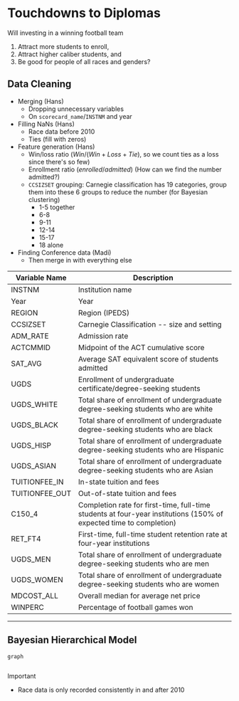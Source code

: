 # Touchdowns to Diplomas

Will investing in a winning football team
1. Attract more students to enroll,
2. Attract higher caliber students, and
3. Be good for people of all races and genders?

## Data Cleaning
- Merging (Hans)
  - Dropping unnecessary variables
  - On `scorecard_name`/`INSTNM`  and year
- Filling NaNs (Hans)
  - Race data before 2010
  - Ties (fill with zeros)
- Feature generation (Hans)
  - Win/loss ratio ($Win / (Win + Loss + Tie)$, so we count ties as a loss since there's so few)
  - Enrollment ratio ($enrolled/admitted$) (How can we find the number admitted?)
  - `CCSIZSET` grouping: Carnegie classification has 19 categories, group them into these 6 groups to reduce the number (for Bayesian clustering)
    - 1-5 together
    - 6-8
    - 9-11
    - 12-14
    - 15-17
    - 18 alone
- Finding Conference data (Madi)
  - Then merge in with everything else

|Variable Name| Description |
| ----| --|
|INSTNM|Institution name |
|Year|              Year |
|REGION|            Region (IPEDS) |
|CCSIZSET|          Carnegie Classification -- size and setting |
|ADM_RATE|          Admission rate |
|ACTCMMID|          Midpoint of the ACT cumulative score |
|SAT_AVG|           Average SAT equivalent score of students admitted |
|UGDS |             Enrollment of undergraduate certificate/degree-seeking students |
|UGDS_WHITE|        Total share of enrollment of undergraduate degree-seeking students who are white |
|UGDS_BLACK|        Total share of enrollment of undergraduate degree-seeking students who are black |
|UGDS_HISP|         Total share of enrollment of undergraduate degree-seeking students who are Hispanic |
|UGDS_ASIAN|        Total share of enrollment of undergraduate degree-seeking students who are Asian |
|TUITIONFEE_IN|     In-state tuition and fees |
|TUITIONFEE_OUT|    Out-of-state tuition and fees |
|C150_4|            Completion rate for first-time, full-time students at four-year institutions (150% of expected time to completion) |
|RET_FT4|           First-time, full-time student retention rate at four-year institutions |
|UGDS_MEN|          Total share of enrollment of undergraduate degree-seeking students who are men |
|UGDS_WOMEN|        Total share of enrollment of undergraduate degree-seeking students who are women |
|MDCOST_ALL|        Overall median for average net price |
| WINPERC |         Percentage of football games won |
-----


## Bayesian Hierarchical Model
```mermaid
graph
    

```


> [!IMPORTANT]
> - Race data is only recorded consistently in and after 2010